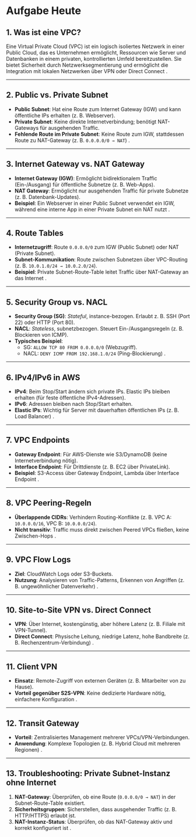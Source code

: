 # Aufgabe Heute

## 1. **Was ist eine VPC?**

Eine Virtual Private Cloud (VPC) ist ein logisch isoliertes Netzwerk in einer Public Cloud, das es Unternehmen ermöglicht, Ressourcen wie Server und Datenbanken in einem privaten, kontrollierten Umfeld bereitzustellen. Sie bietet Sicherheit durch Netzwerksegmentierung und ermöglicht die Integration mit lokalen Netzwerken über VPN oder Direct Connect .

---

## 2. **Public vs. Private Subnet**

- **Public Subnet**: Hat eine Route zum Internet Gateway (IGW) und kann öffentliche IPs erhalten (z. B. Webserver).
- **Private Subnet**: Keine direkte Internetverbindung; benötigt NAT-Gateways für ausgehenden Traffic.
- **Fehlende Route im Private Subnet**: Keine Route zum IGW, stattdessen Route zu NAT-Gateway (z. B. `0.0.0.0/0 → NAT`) .

---

## 3. **Internet Gateway vs. NAT Gateway**

- **Internet Gateway (IGW)**: Ermöglicht bidirektionalem Traffic (Ein-/Ausgang) für öffentliche Subnetze (z. B. Web-Apps).
- **NAT Gateway**: Ermöglicht nur ausgehenden Traffic für private Subnetze (z. B. Datenbank-Updates).
- **Beispiel**: Ein Webserver in einer Public Subnet verwendet ein IGW, während eine interne App in einer Private Subnet ein NAT nutzt .

---

## 4. **Route Tables**

- **Internetzugriff**: Route `0.0.0.0/0` zum IGW (Public Subnet) oder NAT (Private Subnet).
- **Subnet-Kommunikation**: Route zwischen Subnetzen über VPC-Routing (z. B. `10.0.1.0/24 → 10.0.2.0/24`).
- **Beispiel**: Private Subnet-Route-Table leitet Traffic über NAT-Gateway an das Internet .

---

## 5. **Security Group vs. NACL**

- **Security Group (SG)**: _Stateful_, instance-bezogen. Erlaubt z. B. SSH (Port 22) oder HTTP (Port 80).
- **NACL**: _Stateless_, subnetzbezogen. Steuert Ein-/Ausgangsregeln (z. B. Blockieren von ICMP).
- **Typisches Beispiel**:
  - SG: `ALLOW TCP 80 FROM 0.0.0.0/0` (Webzugriff).
  - NACL: `DENY ICMP FROM 192.168.1.0/24` (Ping-Blockierung) .

---

## 6. **IPv4/IPv6 in AWS**

- **IPv4**: Beim Stop/Start ändern sich private IPs. Elastic IPs bleiben erhalten (für feste öffentliche IPv4-Adressen).
- **IPv6**: Adressen bleiben nach Stop/Start erhalten.
- **Elastic IPs**: Wichtig für Server mit dauerhaften öffentlichen IPs (z. B. Load Balancer) .

---

## 7. **VPC Endpoints**

- **Gateway Endpoint**: Für AWS-Dienste wie S3/DynamoDB (keine Internetverbindung nötig).
- **Interface Endpoint**: Für Drittdienste (z. B. EC2 über PrivateLink).
- **Beispiel**: S3-Access über Gateway Endpoint, Lambda über Interface Endpoint .

---

## 8. **VPC Peering-Regeln**

- **Überlappende CIDRs**: Verhindern Routing-Konflikte (z. B. VPC A: `10.0.0.0/16`, VPC B: `10.0.0.0/24`).
- **Nicht transitiv**: Traffic muss direkt zwischen Peered VPCs fließen, keine Zwischen-Hops .

---

## 9. **VPC Flow Logs**

- **Ziel**: CloudWatch Logs oder S3-Buckets.
- **Nutzung**: Analysieren von Traffic-Patterns, Erkennen von Angriffen (z. B. ungewöhnlicher Datenverkehr) .

---

## 10. **Site-to-Site VPN vs. Direct Connect**

- **VPN**: Über Internet, kostengünstig, aber höhere Latenz (z. B. Filiale mit VPN-Tunnel).
- **Direct Connect**: Physische Leitung, niedrige Latenz, hohe Bandbreite (z. B. Rechenzentrum-Verbindung) .

---

## 11. **Client VPN**

- **Einsatz**: Remote-Zugriff von externen Geräten (z. B. Mitarbeiter von zu Hause).
- **Vorteil gegenüber S2S-VPN**: Keine dedizierte Hardware nötig, einfachere Konfiguration .

---

## 12. **Transit Gateway**

- **Vorteil**: Zentralisiertes Management mehrerer VPCs/VPN-Verbindungen.
- **Anwendung**: Komplexe Topologien (z. B. Hybrid Cloud mit mehreren Regionen) .

---

## 13. **Troubleshooting: Private Subnet-Instanz ohne Internet**

1. **NAT-Gateway**: Überprüfen, ob eine Route (`0.0.0.0/0 → NAT`) in der Subnet-Route-Table existiert.
2. **Sicherheitsgruppen**: Sicherstellen, dass ausgehender Traffic (z. B. HTTP/HTTPS) erlaubt ist.
3. **NAT-Instanz-Status**: Überprüfen, ob das NAT-Gateway aktiv und korrekt konfiguriert ist .
